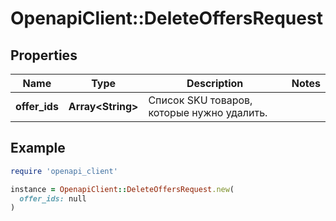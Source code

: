# OpenapiClient::DeleteOffersRequest

## Properties

| Name | Type | Description | Notes |
| ---- | ---- | ----------- | ----- |
| **offer_ids** | **Array&lt;String&gt;** | Список SKU товаров, которые нужно удалить. |  |

## Example

```ruby
require 'openapi_client'

instance = OpenapiClient::DeleteOffersRequest.new(
  offer_ids: null
)
```

